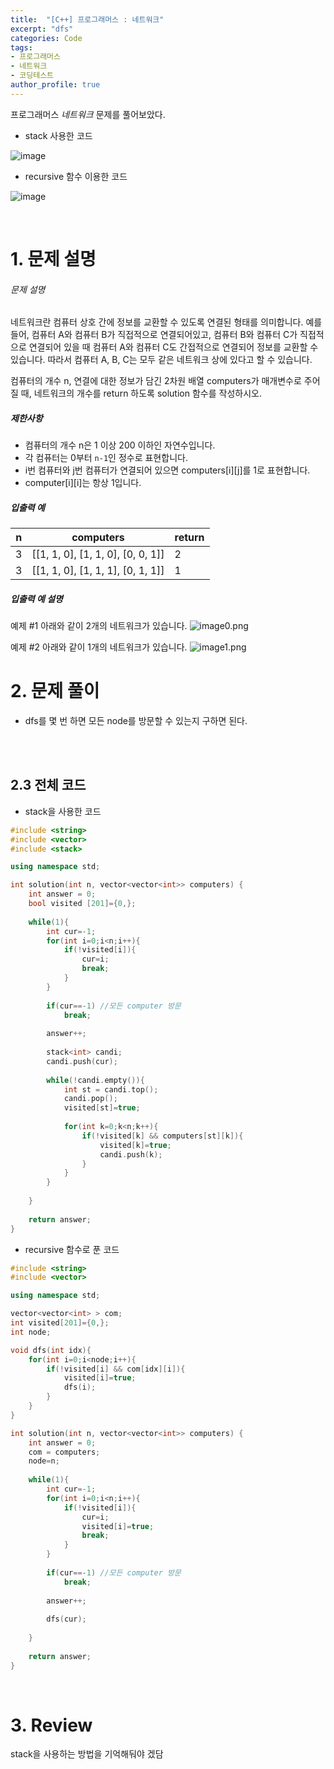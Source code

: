 ```yaml
---
title:  "[C++] 프로그래머스 : 네트워크"
excerpt: "dfs"
categories: Code
tags: 
- 프로그래머스
- 네트워크
- 코딩테스트
author_profile: true
---
```


프로그래머스 *네트워크*  문제를 풀어보았다.

+ stack 사용한 코드

![image](https://user-images.githubusercontent.com/37764581/109523794-14d3d280-7af3-11eb-8e93-ef77c615e51b.png)

+ recursive 함수 이용한 코드



![image](https://user-images.githubusercontent.com/37764581/109524404-d38ff280-7af3-11eb-8faa-6106c318285f.png)

<br>

# 1. 문제 설명



###### 문제 설명

네트워크란 컴퓨터 상호 간에 정보를 교환할 수 있도록 연결된 형태를 의미합니다. 예를 들어, 컴퓨터 A와 컴퓨터 B가 직접적으로 연결되어있고, 컴퓨터 B와 컴퓨터 C가 직접적으로 연결되어 있을 때 컴퓨터 A와 컴퓨터 C도 간접적으로 연결되어 정보를 교환할 수 있습니다. 따라서 컴퓨터 A, B, C는 모두 같은 네트워크 상에 있다고 할 수 있습니다.

컴퓨터의 개수 n, 연결에 대한 정보가 담긴 2차원 배열 computers가 매개변수로 주어질 때, 네트워크의 개수를 return 하도록 solution 함수를 작성하시오.

##### 제한사항

- 컴퓨터의 개수 n은 1 이상 200 이하인 자연수입니다.
- 각 컴퓨터는 0부터 `n-1`인 정수로 표현합니다.
- i번 컴퓨터와 j번 컴퓨터가 연결되어 있으면 computers[i][j]를 1로 표현합니다.
- computer[i][i]는 항상 1입니다.

##### 입출력 예

| n    | computers                         | return |
| ---- | --------------------------------- | ------ |
| 3    | [[1, 1, 0], [1, 1, 0], [0, 0, 1]] | 2      |
| 3    | [[1, 1, 0], [1, 1, 1], [0, 1, 1]] | 1      |

##### 입출력 예 설명

예제 #1
아래와 같이 2개의 네트워크가 있습니다.
![image0.png](https://grepp-programmers.s3.amazonaws.com/files/ybm/5b61d6ca97/cc1e7816-b6d7-4649-98e0-e95ea2007fd7.png)

예제 #2
아래와 같이 1개의 네트워크가 있습니다.
![image1.png](https://grepp-programmers.s3.amazonaws.com/files/ybm/7554746da2/edb61632-59f4-4799-9154-de9ca98c9e55.png)

# 2. 문제 풀이

+ dfs를 몇 번 하면 모든 node를 방문할 수 있는지 구하면 된다.

<br>





<br>

## 2.3 전체 코드

+ stack을 사용한 코드

```cpp
#include <string>
#include <vector>
#include <stack>

using namespace std;

int solution(int n, vector<vector<int>> computers) {
    int answer = 0;
    bool visited [201]={0,};
    
    while(1){
        int cur=-1;
        for(int i=0;i<n;i++){
            if(!visited[i]){
                cur=i;
                break;
            }
        }
        
        if(cur==-1) //모든 computer 방문
            break;
        
        answer++;
        
        stack<int> candi;
        candi.push(cur);
        
        while(!candi.empty()){
            int st = candi.top();
            candi.pop();
            visited[st]=true;
            
            for(int k=0;k<n;k++){
                if(!visited[k] && computers[st][k]){
                    visited[k]=true;
                    candi.push(k);
                }
            }
        }
        
    }
    
    return answer;
}
```

+ recursive 함수로 푼 코드

```cpp
#include <string>
#include <vector>

using namespace std;

vector<vector<int> > com;
int visited[201]={0,};
int node;

void dfs(int idx){
    for(int i=0;i<node;i++){
        if(!visited[i] && com[idx][i]){
            visited[i]=true;
            dfs(i);
        }
    }
}

int solution(int n, vector<vector<int>> computers) {
    int answer = 0;
    com = computers;
    node=n;
    
    while(1){
        int cur=-1;
        for(int i=0;i<n;i++){
            if(!visited[i]){
                cur=i;
                visited[i]=true;
                break;
            }
        }
        
        if(cur==-1) //모든 computer 방문
            break;
        
        answer++;
        
        dfs(cur);
        
    }
    
    return answer;
}
```



<br>

# 3. Review

stack을 사용하는 방법을 기억해둬야 겠담



<br>

